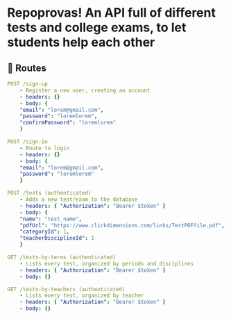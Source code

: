 # Repoprovas! An API full of different tests and college exams, to let students help each other


 ## :rocket: Routes

```yml
POST /sign-up
    - Register a new user, creating an account
    - headers: {}
    - body: {
    "email": "lorem@gmail.com",
    "password": "loremlorem",
    "confirmPassword": "loremlorem"
    }
```

```yml
POST /sign-in
    - Route to login
    - headers: {}
    - body: {
    "email": "lorem@gmail.com",
    "password": "loremlorem"
    }
```

```yml
POST /tests (authenticated)
    - Adds a new test/exam to the database
    - headers: { "Authorization": "Bearer $token" }
    - body: {
    "name": "test_name",
    "pdfUrl": "https://www.clickdimensions.com/links/TestPDFfile.pdf",
    "categoryId": 1,
    "teacherDisciplineId": 1
    }
```

```yml
GET /tests-by-terms (authenticated)
    - Lists every test, organized by periods and disciplines
    - headers: { "Authorization": "Bearer $token" }
    - body: {}
```

```yml
GET /tests-by-teachers (authenticated)
    - Lists every test, organized by teacher
    - headers: { "Authorization": "Bearer $token" }
    - body: {}
```
